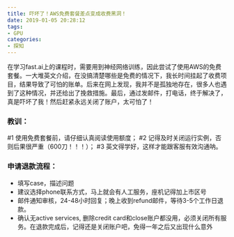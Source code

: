 ```yaml
---
title: 吓坏了！AWS免费套餐差点变成收费黑洞！
date: 2019-01-05 20:28:12
tags:
- GPU
categories:
- 探知
---
```

在学习fast.ai上的课程时，需要用到神经网络训练，因此尝试了使用AWS的免费套餐。一大堆英文介绍，在没搞清楚哪些是免费的情况下，我长时间挂起了收费项目，结果导致了可怕的账单。后来在网上发现，我并不是孤独地存在，很多人也遇到了这种情况，并还给出了挽救措施。最后，通过发邮件，打电话，终于解决了，真是吓坏了我！然后赶紧永远关闭了账户，太可怕了！

### 教训：
\#1 使用免费套餐前，请仔细认真阅读使用额度；
\#2 记得及时关闭运行实例，否则后果很严重（600刀！！！）；
\#3 英文得学好，这样才能跟客服有效沟通呐。

### 申请退款流程：
- 填写case，描述问题
- 建议选择phone联系方式，马上就会有人工服务，座机记得加上市区号
- 邮件通知审核，24-48小时回复；晚上收到refund邮件，等待3-5个工作日退款。
- 确认无active services, 删除credit card和close账户都没用，必须关闭所有服务。在退款完成后，记得还是关闭账户吧，免得一年之后又出现什么意外
